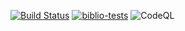 [![Build Status](https://travis-ci.org/Universiteitsbibliotheek/biblio-tests.svg?branch=master)](https://travis-ci.org/Universiteitsbibliotheek/biblio-tests)
[![biblio-tests](https://img.shields.io/endpoint?url=https://dashboard.cypress.io/badge/simple/or6diq/master&style=flat&logo=cypress)](https://dashboard.cypress.io/projects/or6diq/runs)
![CodeQL](https://github.com/Universiteitsbibliotheek/biblio-tests/workflows/CodeQL/badge.svg)
